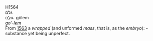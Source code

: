 H1564  
גּלם  
גּוֹלֶם ‎ gôlem  
*go‘-lem*  
From [1563](h1563) a *wrapped* (and unformed *mass*, that is, as the
*embryo*): - substance yet being unperfect.  
